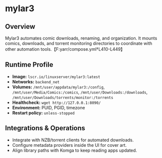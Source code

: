 # mylar3

## Overview
Mylar3 automates comic downloads, renaming, and organization. It mounts comics, downloads, and torrent monitoring directories to coordinate with other automation tools.【F:yarr/compose.yml†L410-L449】

## Runtime Profile
- **Image:** `lscr.io/linuxserver/mylar3:latest`
- **Networks:** `backend_net`
- **Volumes:** `/mnt/user/appdata/mylar3:/config`, `/mnt/user/Media/Comics:/comics`, `/mnt/user/Downloads:/downloads`, `/mnt/user/Downloads/torrents/monitor:/torrents`
- **Healthcheck:** `wget http://127.0.0.1:8090/`
- **Environment:** PUID, PGID, timezone
- **Restart policy:** `unless-stopped`

## Integrations & Operations
- Integrate with NZB/torrent clients for automated downloads.
- Configure metadata providers inside the UI for cover art.
- Align library paths with Komga to keep reading apps updated.
